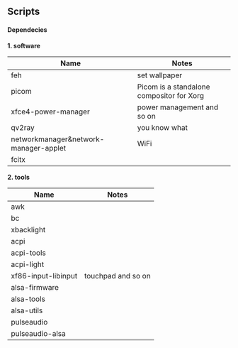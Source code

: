 Scripts
---
#### Dependecies  
**1. software**  

| Name                                  | Notes                                     |
|---------------------------------------|-------------------------------------------|
| feh                                   | set wallpaper                             |
| picom                                 | Picom is a standalone compositor for Xorg |
| xfce4-power-manager                   | power management and so on                |
| qv2ray                                | you know what                             |
| networkmanager&network-manager-applet | WiFi                                      |
| fcitx                                 |                                           |

**2. tools**  

| Name                | Notes              |
|---------------------|--------------------|
| awk                 |                    |
| bc                  |                    |
| xbacklight          |                    |
| acpi                |                    |
| acpi-tools          |                    |
| acpi-light          |                    |
| xf86-input-libinput | touchpad and so on |
| alsa-firmware       |                    |
| alsa-tools          |                    |
| alsa-utils          |                    |
| pulseaudio          |                    |
| pulseaudio-alsa     |                    |



